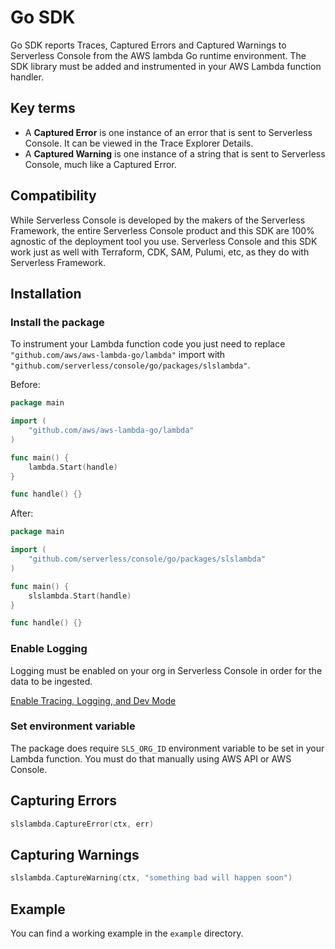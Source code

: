 # Go SDK

Go SDK reports Traces, Captured Errors and Captured Warnings to Serverless Console
from the AWS lambda Go runtime environment. The SDK library must be added and
instrumented in your AWS Lambda function handler.

## Key terms

- A **Captured Error** is one instance of an error that is sent to Serverless
  Console. It can be viewed in the Trace Explorer Details.
- A **Captured Warning** is one instance of a string that is sent to
  Serverless Console, much like a Captured Error.

## Compatibility

While Serverless Console is developed by the makers of the Serverless Framework,
the entire Serverless Console product and this SDK are 100% agnostic of the
deployment tool you use. Serverless Console and this SDK work just as well with
Terraform, CDK, SAM, Pulumi, etc, as they do with Serverless Framework.

## Installation

### Install the package

To instrument your Lambda function code you just need to replace
`"github.com/aws/aws-lambda-go/lambda"` import with `"github.com/serverless/console/go/packages/slslambda"`.

Before:

```go
package main

import (
	"github.com/aws/aws-lambda-go/lambda"
)

func main() {
	lambda.Start(handle)
}

func handle() {}
```

After:

```go
package main

import (
	"github.com/serverless/console/go/packages/slslambda"
)

func main() {
	slslambda.Start(handle)
}

func handle() {}
```

### Enable Logging

Logging must be enabled on your org in Serverless Console in order for the data to be ingested.

[Enable Tracing, Logging, and Dev Mode](/console/docs/integrations/enable-monitoring-features)

### Set environment variable

The package does require `SLS_ORG_ID` environment variable to be set in your Lambda function.
You must do that manually using AWS API or AWS Console.

## Capturing Errors

```go
slslambda.CaptureError(ctx, err)
```

## Capturing Warnings

```go
slslambda.CaptureWarning(ctx, "something bad will happen soon")
```

## Example
You can find a working example in the `example` directory.
